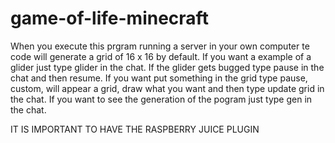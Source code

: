 # game-of-life-minecraft
When you execute this prgram running a server in your own computer te code will generate a grid of 16 x 16 by default.
If you want a example of a glider just type glider in the chat.
If the glider gets bugged type pause in the chat and then resume.
If you want put something in the grid type pause, custom, will appear a grid, draw what you want and then type update grid in the chat.
If you want to see the generation of the pogram just type gen in the chat.

IT IS IMPORTANT TO HAVE THE RASPBERRY JUICE PLUGIN
